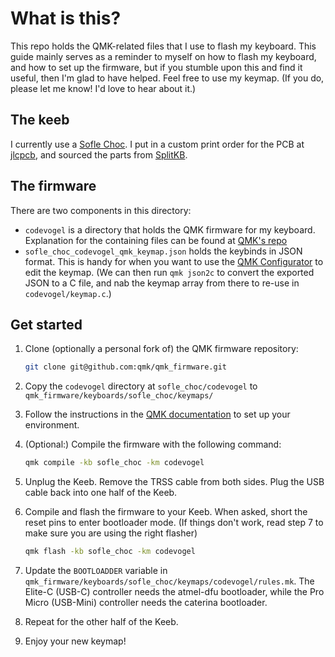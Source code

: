 # What is this?

This repo holds the QMK-related files that I use to flash my keyboard. This guide mainly serves as a reminder to myself on how to flash my keyboard, and how to set up the firmware, but if you stumble upon this and find it useful, then I'm glad to have helped. Feel free to use my keymap. (If you do, please let me know! I'd love to hear about it.) 

## The keeb

I currently use a [Sofle Choc](https://josefadamcik.github.io/SofleKeyboard/build_guide_choc.html). I put in a custom print order for the PCB at [jlcpcb](https://jlcpcb.com), and sourced the parts from [SplitKB](https://splitkb.com/).

## The firmware

There are two components in this directory:

   - `codevogel` is a directory that holds the QMK firmware for my keyboard. Explanation for the containing files can be found at [QMK's repo](https://github.com/qmk/qmk_firmware/blob/master/docs/config_options.md)
   - `sofle_choc_codevogel_qmk_keymap.json` holds the keybinds in JSON format. This is handy for when you want to use the [QMK Configurator](https://config.qmk.fm/#/sofle_choc/LAYOUT) to edit the keymap. (We can then run `qmk json2c` to convert the exported JSON to a C file, and nab the keymap array from there to re-use in `codevogel/keymap.c`.)

## Get started

1. Clone (optionally a personal fork of) the QMK firmware repository:
   
   ```bash
   git clone git@github.com:qmk/qmk_firmware.git
   ```

2. Copy the `codevogel` directory at `sofle_choc/codevogel` to `qmk_firmware/keyboards/sofle_choc/keymaps/`

3. Follow the instructions in the [QMK documentation](https://docs.qmk.fm/newbs_getting_started) to set up your environment.

4. (Optional:) Compile the firmware with the following command:

   ```bash
   qmk compile -kb sofle_choc -km codevogel
   ```
5. Unplug the Keeb. Remove the TRSS cable from both sides. Plug the USB cable back into one half of the Keeb. 

6. Compile and flash the firmware to your Keeb. When asked, short the reset pins to enter bootloader mode. (If things don't work, read step 7 to make sure you are using the right flasher) 

   ```bash
   qmk flash -kb sofle_choc -km codevogel
   ```

7. Update the `BOOTLOADDER` variable in `qmk_firmware/keyboards/sofle_choc/keymaps/codevogel/rules.mk`. The Elite-C (USB-C) controller needs the atmel-dfu bootloader, while the Pro Micro (USB-Mini) controller needs the caterina bootloader.

8. Repeat for the other half of the Keeb.

9. Enjoy your new keymap!
